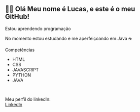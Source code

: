 <h2>👋🏻 Olá Meu nome é Lucas, e este é o meu GitHub!</h2>
<p>Estou aprendendo programação</p>
<p>No momento estou estudando e me aperfeiçoando em Java ☕</p>


<P>Competências</P>
<ul>
  <li>HTML</li>
  <li>CSS</li>
  <li>JAVASCRIPT</li>
  <li>PYTHON</li>
  <li>JAVA</li>
</ul>

<br>

Meu perfil do linkedIn:<br>
<a href='www.linkedin.com/in/lucas-lopes-4791b9353'>Linkedln</a></li>





